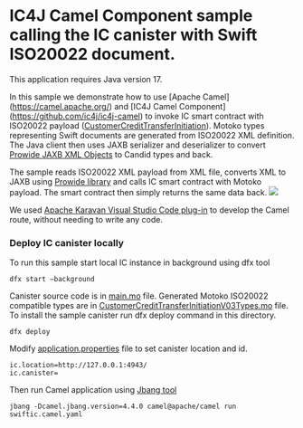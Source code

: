# IC4J Camel Component sample calling the IC canister with Swift ISO20022 document.

This application requires Java version 17.

In this sample we demonstrate how to use [Apache Camel] (https://camel.apache.org/) and [IC4J Camel Component] (https://github.com/ic4j/ic4j-camel) to invoke IC smart contract with ISO20022 payload ([CustomerCreditTransferInitiation](https://www.iso20022.org/iso-20022-message-definitions)). 
Motoko types representing Swift documents are generated from ISO20022 XML definition. The Java client then uses JAXB serializer and deserializer to convert [Prowide JAXB XML Objects](https://github.com/prowide/prowide-iso20022) to Candid types and back.

The sample reads ISO20022 XML payload from XML file, converts XML to JAXB using [Prowide library](https://dev.prowidesoftware.com/SRU2022/) and calls IC smart contract with Motoko payload. The smart contract then simply returns the same data back.
![](VSCode.png)

We used [Apache Karavan Visual Studio Code plug-in](https://github.com/apache/camel-karavan) to develop the Camel route, without needing to write any code.


### Deploy IC canister locally 
To run this sample start local IC instance in background using dfx tool

```
dfx start –background
```

Canister source code is in [main.mo](main.mo) file. Generated Motoko ISO20022 compatible types are in [CustomerCreditTransferInitiationV03Types.mo](CustomerCreditTransferInitiationV03Types.mo) file. To install the sample canister run dfx deploy command in this directory.

```
dfx deploy
```

Modify [application.properties](application.properties) file to set canister location and id.

```
ic.location=http://127.0.0.1:4943/
ic.canister=
```

Then run Camel application using [Jbang tool](https://www.jbang.dev/)

```
jbang -Dcamel.jbang.version=4.4.0 camel@apache/camel run swiftic.camel.yaml 
```

